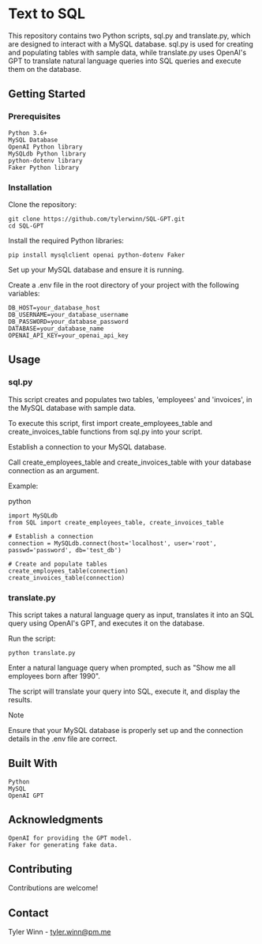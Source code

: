 # Text to SQL

This repository contains two Python scripts, sql.py and translate.py, which are designed to interact with a MySQL database. sql.py is used for creating and populating tables with sample data, while translate.py uses OpenAI's GPT to translate natural language queries into SQL queries and execute them on the database.
## Getting Started
### Prerequisites

    Python 3.6+
    MySQL Database
    OpenAI Python library
    MySQLdb Python library
    python-dotenv library
    Faker Python library

### Installation

Clone the repository:

```
git clone https://github.com/tylerwinn/SQL-GPT.git
cd SQL-GPT
```
Install the required Python libraries:
```
pip install mysqlclient openai python-dotenv Faker
```
Set up your MySQL database and ensure it is running.

Create a .env file in the root directory of your project with the following variables:

```
DB_HOST=your_database_host
DB_USERNAME=your_database_username
DB_PASSWORD=your_database_password
DATABASE=your_database_name
OPENAI_API_KEY=your_openai_api_key
```
## Usage
### sql.py

This script creates and populates two tables, 'employees' and 'invoices', in the MySQL database with sample data.

To execute this script, first import create_employees_table and create_invoices_table functions from sql.py into your script.

Establish a connection to your MySQL database.

Call create_employees_table and create_invoices_table with your database connection as an argument.

Example:

python
```
import MySQLdb
from SQL import create_employees_table, create_invoices_table

# Establish a connection
connection = MySQLdb.connect(host='localhost', user='root', passwd='password', db='test_db')

# Create and populate tables
create_employees_table(connection)
create_invoices_table(connection)
```
### translate.py

This script takes a natural language query as input, translates it into an SQL query using OpenAI's GPT, and executes it on the database.

Run the script:
```
python translate.py
```
Enter a natural language query when prompted, such as "Show me all employees born after 1990".

The script will translate your query into SQL, execute it, and display the results.

Note

Ensure that your MySQL database is properly set up and the connection details in the .env file are correct.

## Built With

    Python
    MySQL
    OpenAI GPT


## Acknowledgments

    OpenAI for providing the GPT model.
    Faker for generating fake data.

## Contributing

Contributions are welcome!

## Contact

Tyler Winn - tyler.winn@pm.me
